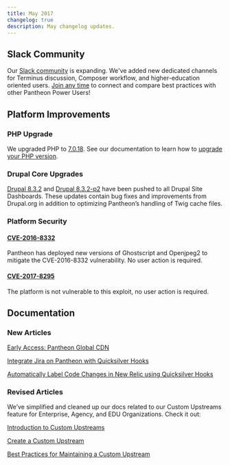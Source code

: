 ```yaml
---
title: May 2017
changelog: true
description: May changelog updates.
---
```

## Slack Community
Our [Slack community](https://pantheon.io/docs/power-users/) is expanding. We've added new dedicated channels for Terminus discussion, Composer workflow, and higher-education oriented users. [Join any time](https://slackin.pantheon.io/) to connect and compare best practices with other Pantheon Power Users!

## Platform Improvements

### PHP Upgrade
We upgraded PHP to [7.0.18](http://php.net/archive/2017.php#id2017-04-13-1). See our documentation to learn how to [upgrade your PHP version](https://pantheon.io/docs/php-versions/).

### Drupal Core Upgrades
[Drupal 8.3.2](https://www.drupal.org/project/drupal/releases/8.3.2) and [Drupal 8.3.2-p2](https://github.com/pantheon-systems/drops-8/issues/185) have been pushed to all Drupal Site Dashboards. These updates contain bug fixes and improvements from Drupal.org in addition to optimizing Pantheon’s handling of Twig cache files.


### Platform Security

#### [CVE-2016-8332](https://nvd.nist.gov/vuln/detail/CVE-2016-8332)
Pantheon has deployed new versions of Ghostscript and Openjpeg2 to mitigate the CVE-2016-8332 vulnerability. No user action is required.

#### [CVE-2017-8295](http://www.cve.mitre.org/cgi-bin/cvename.cgi?name=2017-8295)
The platform is not vulnerable to this exploit, no user action is required.


## Documentation

### New Articles

[Early Access: Pantheon Global CDN](https://pantheon.io/docs/global-cdn/)

[Integrate Jira on Pantheon with Quicksilver Hooks](https://pantheon.io/docs/guides/jira/)

[Automatically Label Code Changes in New Relic using Quicksilver Hooks](https://pantheon.io/docs/guides/new-relic-deploys/)

### Revised Articles
We’ve simplified and cleaned up our docs related to our Custom Upstreams feature for Enterprise, Agency, and EDU Organizations. Check it out:

[Introduction to Custom Upstreams](https://pantheon.io/docs/custom-upstream/)

[Create a Custom Upstream](https://pantheon.io/docs/create-custom-upstream/)

[Best Practices for Maintaining a Custom Upstream](https://pantheon.io/docs/maintain-custom-upstream/)
